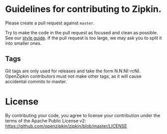 # Guidelines for contributing to Zipkin.

Please create a pull request against `master`.

Try to make the code in the pull request as focused and clean as possible.  See
our [style guide](http://twitter.github.com/effectivescala/).  If the pull 
request is too large, we may ask you to split it into smaller ones.

## Tags
Git tags are only used for releases and take the form N.N.N(-rcN). OpenZipkin
contributors must not make other tags, as it will cause accidental commits to
master.

# License
By contributing your code, you agree to license your contribution under the 
terms of the Apache Public License v2: 
https://github.com/openzipkin/zipkin/blob/master/LICENSE

